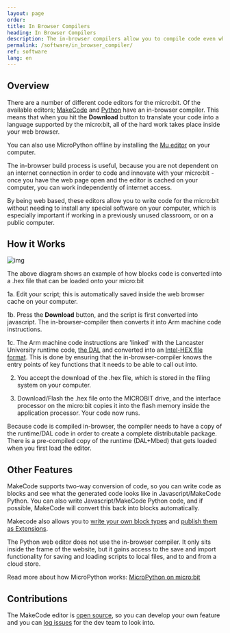 ```yaml
---
layout: page
order:
title: In Browser Compilers
heading: In Browser Compilers
description: The in-browser compilers allow you to compile code even when not connected to the internet.
permalink: /software/in_browser_compiler/
ref: software
lang: en
---
```


## Overview

There are a number of different code editors for the micro:bit.
Of the available editors; [MakeCode](https://makecode.microbit.org) and [Python](https://python.microbit.org) have an in-browser compiler. This means that when you hit the **Download** button to translate your code into a language supported by the micro:bit, all of the hard work takes place inside your web browser.

You can also use MicroPython offline by installing the [Mu editor](https://codewith.mu) on your computer.

The in-browser build process is useful, because you are not dependent on an internet connection in order to code and innovate with your micro:bit - once you have the web page open and the editor is cached on your computer, you can work independently of internet access.

By being web based, these editors allow you to write code for the micro:bit without needing to install any special software on your computer, which is especially important if working in a previously unused classroom, or on a public computer.

## How it Works

![img](/docs/software/assets/browser-build-pipeline.png)

The above diagram shows an example of how blocks code is converted into a .hex file that can be loaded onto your micro:bit

1a. Edit your script; this is automatically saved inside the web browser cache on your computer.

1b. Press the **Download** button, and the script is first converted into javascript. The in-browser-compiler then converts it into Arm machine code instructions.

1c. The Arm machine code instructions are 'linked' with the Lancaster University runtime code, [the DAL](/software/runtime) and converted into an [Intel-HEX file format](/software/hex-format). This is done by ensuring that the in-browser-compiler knows the entry points of key functions that it needs to be able to call out into.

2. You accept the download of the .hex file, which is stored in the filing system on your computer.

3. Download/Flash the .hex file onto the MICROBIT drive, and the interface processor on the micro:bit copies it into the flash memory inside the application processor. Your code now runs.

Because code is compiled in-browser, the compiler needs to have a copy of the runtime/DAL code in order to create a complete distributable package.
There is a pre-compiled copy of the runtime (DAL+Mbed) that gets loaded when you first load the editor.

## Other Features

MakeCode supports two-way conversion of code, so you can write code as blocks and see what the generated code looks like in Javascript/MakeCode Python. You can also write Javascript/MakeCode Python code, and if possible, MakeCode will convert this back into blocks automatically.

Makecode also allows you to [write your own block types](https://makecode.com/extensions) and [publish them as Extensions](https://makecode.microbit.org/extensions).

The Python web editor does not use the in-browser compiler. It only sits inside the frame of the website, but it gains access to the save and import functionality for saving and loading scripts to local files, and to and from a cloud store.

Read more about how MicroPython works: [MicroPython on micro:bit](/software/micropython)

## Contributions

The MakeCode editor is [open source](https://github.com/Microsoft/pxt-microbit), so you can develop your own feature and you can [log issues](https://github.com/Microsoft/PXT-microbit/issues/new) for the dev team to look into.

